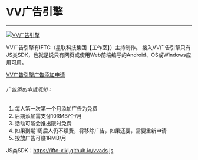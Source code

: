 # VV广告引擎
---
[![VV广告引擎](https://static.codemao.cn/IFTC-Studio/By-nD9aqR.png "VV广告引擎")](https://static.codemao.cn/IFTC-Studio/By-nD9aqR.png "VV广告引擎")

VV广告引擎有IFTC（星联科技集团【工作室】）主持制作。
接入VV广告引擎只有JS类SDK，也就是说只有网页或使用Web前端编写的Android、OS或Windows应用可用。

[VV广告引擎广告添加申请](https://docs.qq.com/form/page/DR1NoVFV3T2pjaGpP)

###### 广告添加申请须知：
1. 每人第一次第一个月添加广告为免费
2. 后期添加需支付10RMB/个/月
3. 活动可能会推出限时免费
4. 如果到期1周后人仍不续费，将移除广告，如果还要，需要重新申请
5. 投放广告可赚1RMB/月

JS类SDK：https://iftc-xlkj.github.io/vvads.js